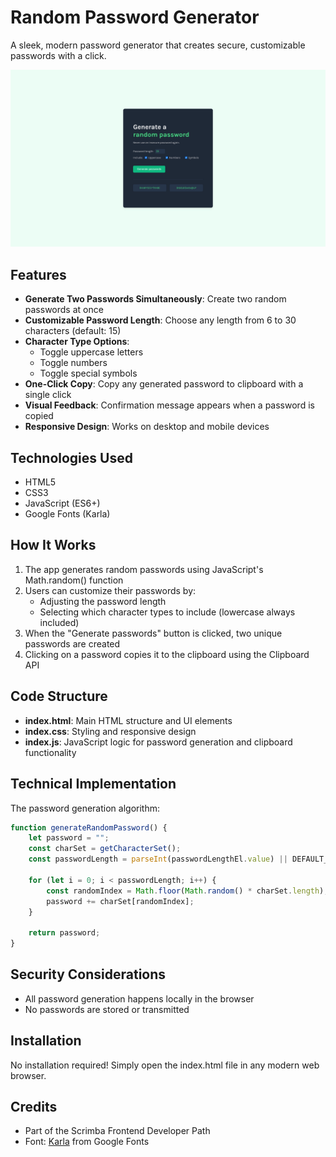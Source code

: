 # Random Password Generator

A sleek, modern password generator that creates secure, customizable passwords with a click.

![Password Generator Screenshot](demo.png)

## Features

- **Generate Two Passwords Simultaneously**: Create two random passwords at once
- **Customizable Password Length**: Choose any length from 6 to 30 characters (default: 15)
- **Character Type Options**: 
  - Toggle uppercase letters
  - Toggle numbers
  - Toggle special symbols
- **One-Click Copy**: Copy any generated password to clipboard with a single click
- **Visual Feedback**: Confirmation message appears when a password is copied
- **Responsive Design**: Works on desktop and mobile devices

## Technologies Used

- HTML5
- CSS3
- JavaScript (ES6+)
- Google Fonts (Karla)

## How It Works

1. The app generates random passwords using JavaScript's Math.random() function
2. Users can customize their passwords by:
   - Adjusting the password length
   - Selecting which character types to include (lowercase always included)
3. When the "Generate passwords" button is clicked, two unique passwords are created
4. Clicking on a password copies it to the clipboard using the Clipboard API

## Code Structure

- **index.html**: Main HTML structure and UI elements
- **index.css**: Styling and responsive design
- **index.js**: JavaScript logic for password generation and clipboard functionality

## Technical Implementation

The password generation algorithm:

```javascript
function generateRandomPassword() {
    let password = "";
    const charSet = getCharacterSet();
    const passwordLength = parseInt(passwordLengthEl.value) || DEFAULT_PASSWORD_LENGTH;
    
    for (let i = 0; i < passwordLength; i++) {
        const randomIndex = Math.floor(Math.random() * charSet.length);
        password += charSet[randomIndex];
    }
    
    return password;
}
```

## Security Considerations

- All password generation happens locally in the browser
- No passwords are stored or transmitted

## Installation

No installation required! Simply open the index.html file in any modern web browser.

## Credits

- Part of the Scrimba Frontend Developer Path
- Font: [Karla](https://fonts.google.com/specimen/Karla) from Google Fonts